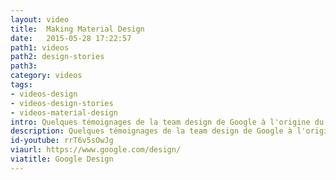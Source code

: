 ```yaml
---
layout: video
title:  Making Material Design
date:   2015-05-28 17:22:57
path1: videos
path2: design-stories
path3:
category: videos
tags:
- videos-design
- videos-design-stories
- videos-material-design
intro: Quelques témoignages de la team design de Google à l'origine du framework Material Design.
description: Quelques témoignages de la team design de Google à l'origine du framework Material Design.
id-youtube: rrT6v5sOwJg
viaurl: https://www.google.com/design/
viatitle: Google Design
---
```

